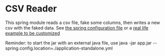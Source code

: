 # CSV Reader

This spring module reads a csv file, fake some columns, then writes a new csv with the faked data.
See [the spring configuration file](./src/test/resources/application.yml) or a [real life example to be customized](./application-standalone.yml)

Reminder: to start the jar with an external java file, use java -jar app.jar --spring.config.location=./application-standalone.yml
